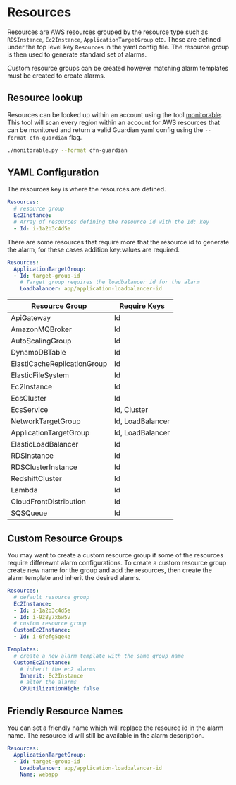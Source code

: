 # Resources

Resources are AWS resources grouped by the resource type such as `RDSInstance`, `Ec2Instance`, `ApplicationTargetGroup` etc. These are defined under the top level key `Resources` in the yaml config file. The resource group is then used to generate standard set of alarms.

Custom resource groups can be created however matching alarm templates must be created to create alarms.

## Resource lookup

Resources can be looked up within an account using the tool [monitorable](https://github.com/base2Services/monitorable). This tool will scan every region within an account for AWS resources that can be monitored and return a valid Guardian yaml config using the `--format cfn-guardian` flag.

```sh
./monitorable.py --format cfn-guardian
```

## YAML Configuration

The resources key is where the resources are defined.

```yaml
Resources:
  # resource group
  Ec2Instance:
  # Array of resources defining the resource id with the Id: key
  - Id: i-1a2b3c4d5e
```

There are some resources that require more that the resource id to generate the alarm, for these cases addition key:values are required.

```yaml
Resources:
  ApplicationTargetGroup:
  - Id: target-group-id
    # Target group requires the loadbalancer id for the alarm
    Loadbalancer: app/application-loadbalancer-id
```

| Resource Group              | Require Keys     |
| --------------------------- | ---------------- |
| ApiGateway                  | Id               |
| AmazonMQBroker              | Id               |
| AutoScalingGroup            | Id               |
| DynamoDBTable               | Id               |
| ElastiCacheReplicationGroup | Id               |
| ElasticFileSystem           | Id               |
| Ec2Instance                 | Id               |
| EcsCluster                  | Id               |
| EcsService                  | Id, Cluster      |
| NetworkTargetGroup          | Id, LoadBalancer |
| ApplicationTargetGroup      | Id, LoadBalancer |
| ElasticLoadBalancer         | Id               |
| RDSInstance                 | Id               |
| RDSClusterInstance          | Id               |
| RedshiftCluster             | Id               |
| Lambda                      | Id               |
| CloudFrontDistribution      | Id               |
| SQSQueue                    | Id               |


## Custom Resource Groups

You may want to create a custom resource group if some of the resources require differewnt alarm configurations. To create a custom resource group create new name for the group and add the resources, then create the alarm template and inherit the desired alarms.

```yaml
Resources:
  # default resource group
  Ec2Instance:
  - Id: i-1a2b3c4d5e
  - Id: i-9z8y7x6w5v
  # custom resource group
  CustomEc2Instance:
  - Id: i-6fefg5qe4e

Templates:
  # create a new alarm template with the same group name 
  CustomEc2Instance:
    # inherit the ec2 alarms
    Inherit: Ec2Instance
    # alter the alarms
    CPUUtilizationHigh: false
```

## Friendly Resource Names

You can set a friendly name which will replace the resource id in the alarm name.
The resource id will still be available in the alarm description.

```yaml
Resources:
  ApplicationTargetGroup:
  - Id: target-group-id
    Loadbalancer: app/application-loadbalancer-id
    Name: webapp
```